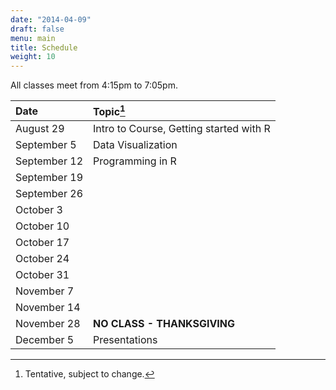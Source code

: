 ```yaml
---
date: "2014-04-09"
draft: false
menu: main
title: Schedule
weight: 10
---
```


All classes meet from 4:15pm to 7:05pm.

Date         | Topic[^1]
:------------|:-------------------------------------------
August 29    | Intro to Course, Getting started with R
September 5  | Data Visualization
September 12 | Programming in R
September 19 | 
September 26 | 
October 3    | 
October 10   | 
October 17   | 
October 24   | 
October 31   | 
November 7   | 
November 14  | 
November 28  | **NO CLASS - THANKSGIVING**
December 5   | Presentations


[^1]: Tentative, subject to change.

